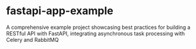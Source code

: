 # fastapi-app-example
A comprehensive example project showcasing best practices for building a RESTful API with FastAPI, integrating asynchronous task processing with Celery and RabbitMQ
